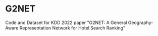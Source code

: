# G2NET
Code and Dataset for KDD 2022 paper "G2NET: A General Geography-Aware Representation Network for Hotel Search Ranking"
